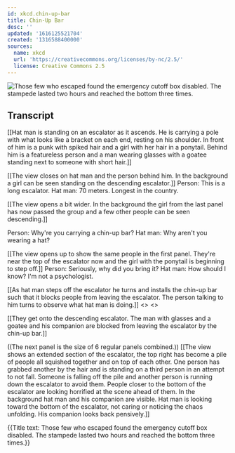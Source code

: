 ```yaml
---
id: xkcd.chin-up-bar
title: Chin-Up Bar
desc: ''
updated: '1616125521704'
created: '1316588400000'
sources:
  name: xkcd
  url: 'https://creativecommons.org/licenses/by-nc/2.5/'
  license: Creative Commons 2.5
---
```

![Those few who escaped found the emergency cutoff box disabled. The stampede lasted two hours and reached the bottom three times.](https://imgs.xkcd.com/comics/chin_up_bar.png)

## Transcript
[[Hat man is standing on an escalator as it ascends. He is carrying a pole with what looks like a bracket on each end, resting on his shoulder. In front of him is a punk with spiked hair and a girl with her hair in a ponytail. Behind him is a featureless person and a man wearing glasses with a goatee standing next to someone with short hair.]]

[[The view closes on hat man and the person behind him. In the background a girl can be seen standing on the descending escalator.]]
Person: This is a long escalator.
Hat man: 70 meters. Longest in the country.

[[The view opens a bit wider. In the background the girl from the last panel has now passed the group and a few other people can be seen descending.]]

Person: Why're you carrying a chin-up bar?
Hat man: Why aren't you wearing a hat?

[[The view opens up to show the same people in the first panel. They're near the top of the escalator now and the girl with the ponytail is beginning to step off.]]
Person: Seriously, why did you bring it?
Hat man: How should I know? I'm not a psychologist.

[[As hat man steps off the escalator he turns and installs the chin-up bar such that it blocks people from leaving the escalator. The person talking to him turns to observe what hat man is doing.]]
<<Twist>>
<<Click click>>

[[They get onto the descending escalator. The man with glasses and a goatee and his companion are blocked from leaving the escalator by the chin-up bar.]]

((The next panel is the size of 6 regular panels combined.))
[[The view shows an extended section of the escalator, the top right has become a pile of people all squished together and on top of each other. One person has grabbed another by the hair and is standing on a third person in an attempt to not fall. Someone is falling off the pile and another person is running down the escalator to avoid them. People closer to the bottom of the escalator are looking horrified at the scene ahead of them. In the background hat man and his companion are visible. Hat man is looking toward the bottom of the escalator, not caring or noticing the chaos unfolding. His companion looks back pensively.]]

{{Title text: Those few who escaped found the emergency cutoff box disabled. The stampede lasted two hours and reached the bottom three times.}}
